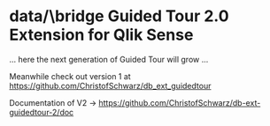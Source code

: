 # data/\bridge Guided Tour 2.0 Extension for Qlik Sense

... here the next generation of Guided Tour will grow ...

Meanwhile check out version 1 at https://github.com/ChristofSchwarz/db_ext_guidedtour

Documentation of V2 -> https://github.com/ChristofSchwarz/db-ext-guidedtour-2/doc
